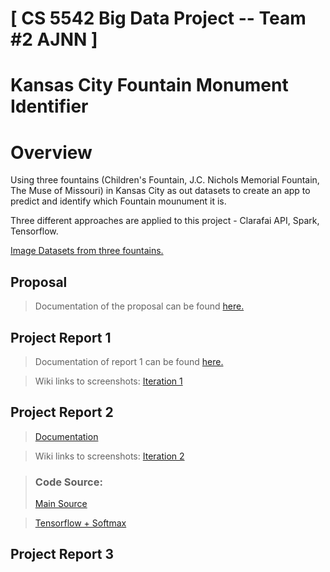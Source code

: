 # [ CS 5542 Big Data Project -- Team #2 AJNN ]
# Kansas City Fountain Monument Identifier 
# Overview

Using three fountains (Children's Fountain, J.C. Nichols Memorial Fountain, The Muse of Missouri) in Kansas City as out datasets to create an app to predict and identify which Fountain mounument it is.

Three different approaches are applied to this project - Clarafai API, Spark, Tensorflow.

<a href="https://www.dropbox.com/sh/tsxmoym5hiwy8t4/AACv5m80d5OiKLx4HM3V0vkTa?dl=0"> Image Datasets from three fountains. </a>

## Proposal
> Documentation of the proposal can be found <a href="https://github.com/datarocksAmy/BigDataProject/blob/master/Reports/Project%20Proposal/CS%205542%20Team%20%232%20Proposal%20.pdf"> here. </a>

## Project Report 1
> Documentation of report 1 can be found <a href="https://github.com/datarocksAmy/BigDataProject/tree/master/Reports/Project%20Report%201/Documentation"> here. </a>

> Wiki links to screenshots:
<a href="https://github.com/datarocksAmy/BigDataProject/wiki/Iteration-1">Iteration 1</a>


## Project Report 2
> <a href="https://github.com/datarocksAmy/BigDataProject/blob/master/Reports/Project%20Report%202/CS%205542%20Team%20%232%20Report%202.pdf"> Documentation </a>


> Wiki links to screenshots:
<a href="https://github.com/datarocksAmy/BigDataProject/wiki/Iteration-2">Iteration 2</a>

> ### Code Source:
> <a href="https://github.com/datarocksAmy/BigDataProject/tree/master/Source"> Main Source</a>

> <a href="https://github.com/datarocksAmy/BigDataProject/tree/master/Source/TensorFlow"> Tensorflow + Softmax</a>


## Project Report 3
